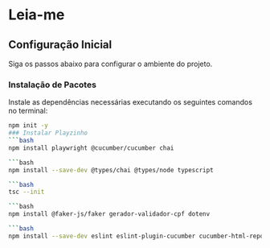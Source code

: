 # Leia-me

## Configuração Inicial

Siga os passos abaixo para configurar o ambiente do projeto.

### Instalação de Pacotes

Instale as dependências necessárias executando os seguintes comandos no terminal:

```bash
npm init -y
### Instalar Playzinho
```bash
npm install playwright @cucumber/cucumber chai

```bash
npm install --save-dev @types/chai @types/node typescript

```bash
tsc --init

```bash
npm install @faker-js/faker gerador-validador-cpf dotenv

```bash
npm install --save-dev eslint eslint-plugin-cucumber cucumber-html-reporter
